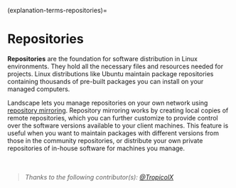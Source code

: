 (explanation-terms-repositories)=
# Repositories

**Repositories** are the foundation for software distribution in Linux environments. They hold all the necessary files and resources needed for projects. Linux distributions like Ubuntu maintain package repositories containing thousands of pre-built packages you can install on your managed computers.

Landscape lets you manage repositories on your own network using [repository mirroring](https://ubuntu.com/landscape/docs/explanation-about-repository-mirroring). Repository mirroring works by creating local copies of remote repositories, which you can further customize to provide control over the software versions available to your client machines. This feature is useful when you want to maintain packages with different versions from those in the community repositories, or distribute your own private repositories of in-house software for machines you manage.
<br>
<br>
<br>

> *Thanks to the following contributor(s): [@TropicolX](https://github.com/TropicolX)*

